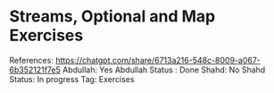 # Streams, Optional and Map Exercises

References: https://chatgpt.com/share/6713a216-548c-8009-a067-6b352121f7e5
Abdullah: Yes
Abdullah Status : Done
Shahd: No
Shahd Status: In progress
Tag: Exercises